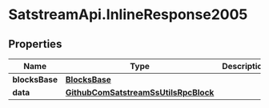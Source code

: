 # SatstreamApi.InlineResponse2005

## Properties
Name | Type | Description | Notes
------------ | ------------- | ------------- | -------------
**blocksBase** | [**BlocksBase**](BlocksBase.md) |  | [optional] 
**data** | [**GithubComSatstreamSsUtilsRpcBlock**](GithubComSatstreamSsUtilsRpcBlock.md) |  | [optional] 


